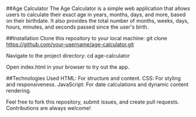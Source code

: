 ##Age Calculator
The Age Calculator is a simple web application that allows users to calculate their exact age in years, months, days, and more, based on their birthdate. 
It also provides the total number of months, weeks, days, hours, minutes, and seconds passed since the user's birth.

##Installation
Clone this repository to your local machine:
git clone https://github.com/your-username/age-calculator.git

Navigate to the project directory:
cd age-calculator

Open index.html in your browser to try out the app.



##Technologies Used
HTML: For structure and content.
CSS: For styling and responsiveness.
JavaScript: For date calculations and dynamic content rendering.


Feel free to fork this repository, submit issues, and create pull requests. Contributions are always welcome!
